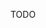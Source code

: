 <!-- --- title: GET Method -->
<!-- --- method: GET -->
<!-- --- type: method -->
<!-- --- method_properties: safe, idempotent, cacheable -->

TODO

